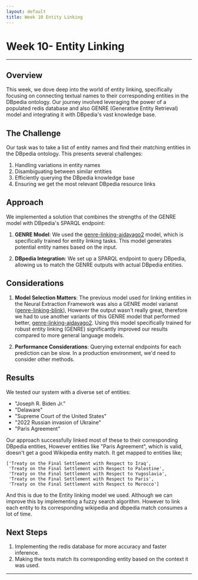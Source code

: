 ```yaml
---
layout: default
title: Week 10 Entity Linking
---
```


# Week 10-  Entity Linking

---

## Overview

This week, we dove deep into the world of entity linking, specifically focusing on connecting textual names to their corresponding entities in the DBpedia ontology. Our journey involved leveraging the power of a populated redis database and also GENRE (Generative Entity Retrieval) model and integrating it with DBpedia's vast knowledge base.

## The Challenge

Our task was to take a list of entity names and find their matching entities in the DBpedia ontology. This presents several challenges:
1. Handling variations in entity names
2. Disambiguating between similar entities
3. Efficiently querying the DBpedia knowledge base
4. Ensuring we get the most relevant DBpedia resource links

## Approach

We implemented a solution that combines the strengths of the GENRE model with DBpedia's SPARQL endpoint:

1. **GENRE Model**: We used the [genre-linking-aidayago2] model, which is specifically trained for entity linking tasks. This model generates potential entity names based on the input.

2. **DBpedia Integration**: We set up a SPARQL endpoint to query DBpedia, allowing us to match the GENRE outputs with actual DBpedia entities.


## Considerations

1. **Model Selection Matters**: The previous model used for linking entities in the Neural Extraction Framework was also a GENRE model varianst ([genre-linking-blink]), However the output wasn't really great, therefore we had to use another variants of this GENRE model that performed better, [genre-linking-aidayago2]. Using this model specifically trained for robust entity linking (GENRE) significantly improved our results compared to more general language models.

4. **Performance Considerations**: Querying external endpoints for each prediction can be slow. In a production environment, we'd need to consider other methods.

## Results

We tested our system with a diverse set of entities:
- "Joseph R. Biden Jr."
- "Delaware"
- "Supreme Court of the United States"
- "2022 Russian invasion of Ukraine"
- "Paris Agreement"

Our approach successfully linked most of these to their corresponding DBpedia entities, However entities like "Paris Agreement", which is valid, doesn't get a good Wikipedia entity match. It get mapped to entities like;
```
['Treaty on the Final Settlement with Respect to Iraq',
 'Treaty on the Final Settlement with Respect to Palestine',
 'Treaty on the Final Settlement with Respect to Yugoslavia',
 'Treaty on the Final Settlement with Respect to Paris',
 'Treaty on the Final Settlement with Respect to Morocco']
```
And this is due to the Entity linking model we used. Although we can improve this by implementing a fuzzy search algorithm. However to link each entity to its corresponding wikipedia and dbpedia match consumes a lot of time.

## Next Steps

1. Implementing the redis database for more accuracy and faster inference.
3. Making the texts match its corresponding entity based on the context it was used.

----
[genre-linking-aidayago2]: https://huggingface.co/facebook/genre-linking-aidayago2
[genre-linking-blink]: https://huggingface.co/facebook/genre-linking-blink
